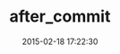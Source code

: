 ---
layout: post
title:  "after_commit"
repo:   "pat/after_commit"
date:   2015-02-18 17:22:30
gemurl: http://github.com/pat/after_commit
---